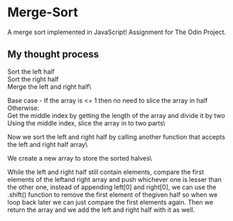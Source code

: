# Merge-Sort

A merge sort implemented in JavaScript! Assignment for The Odin Project.

## My thought process

Sort the left half\
Sort the right half\
Merge the left and right half\

Base case - If the array is <= 1 then no need to slice the array in half\
Otherwise:\
Get the middle index by getting the length of the array and divide it by two\
Using the middle index, slice the array in to two parts\

Now we sort the left and right half by calling another function that accepts the left and right half array\

We create a new array to store the sorted halves\

While the left and right half still contain elements, compare the first elements of the leftand right array and push whichever one is lesser than the other one, instead of appending left[0] and right[0], we can use the .shift() function to remove the first element of thegiven half so when we loop back later we can just compare the first elements again. Then we return the array and we add the left and right half with it as well.
